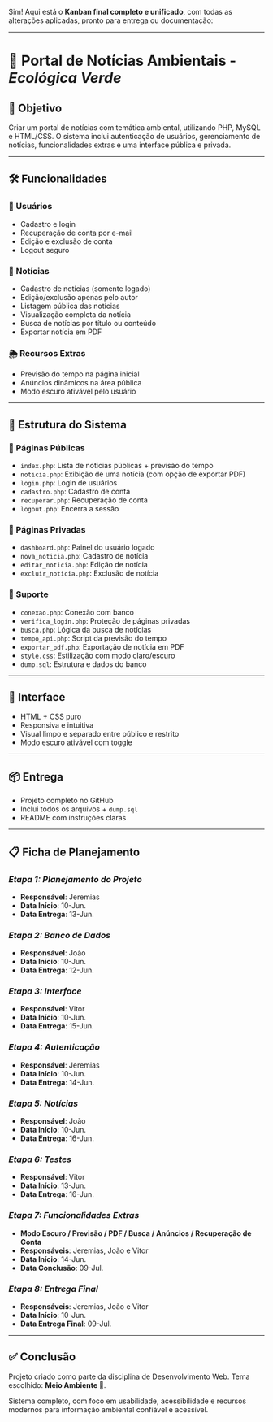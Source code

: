 Sim! Aqui está o **Kanban final completo e unificado**, com todas as alterações aplicadas, pronto para entrega ou documentação:

---

# 🌿 Portal de Notícias Ambientais - *Ecológica Verde*

## 🎯 Objetivo

Criar um portal de notícias com temática ambiental, utilizando PHP, MySQL e HTML/CSS. O sistema inclui autenticação de usuários, gerenciamento de notícias, funcionalidades extras e uma interface pública e privada.

---

## 🛠️ Funcionalidades

### 🔐 Usuários

* Cadastro e login
* Recuperação de conta por e-mail
* Edição e exclusão de conta
* Logout seguro

### 📰 Notícias

* Cadastro de notícias (somente logado)
* Edição/exclusão apenas pelo autor
* Listagem pública das notícias
* Visualização completa da notícia
* Busca de notícias por título ou conteúdo
* Exportar notícia em PDF

### 🌦️ Recursos Extras

* Previsão do tempo na página inicial
* Anúncios dinâmicos na área pública
* Modo escuro ativável pelo usuário


---

## 🧩 Estrutura do Sistema

### 📁 Páginas Públicas

* `index.php`: Lista de notícias públicas + previsão do tempo
* `noticia.php`: Exibição de uma notícia (com opção de exportar PDF)
* `login.php`: Login de usuários
* `cadastro.php`: Cadastro de conta
* `recuperar.php`: Recuperação de conta
* `logout.php`: Encerra a sessão

### 🔐 Páginas Privadas

* `dashboard.php`: Painel do usuário logado
* `nova_noticia.php`: Cadastro de notícia
* `editar_noticia.php`: Edição de notícia
* `excluir_noticia.php`: Exclusão de notícia

### 🔧 Suporte

* `conexao.php`: Conexão com banco
* `verifica_login.php`: Proteção de páginas privadas
* `busca.php`: Lógica da busca de notícias
* `tempo_api.php`: Script da previsão do tempo
* `exportar_pdf.php`: Exportação de notícia em PDF
* `style.css`: Estilização com modo claro/escuro
* `dump.sql`: Estrutura e dados do banco

---

## 🎨 Interface

* HTML + CSS puro
* Responsiva e intuitiva
* Visual limpo e separado entre público e restrito
* Modo escuro ativável com toggle

---

## 📦 Entrega

* Projeto completo no GitHub
* Inclui todos os arquivos + `dump.sql`
* README com instruções claras

---

## 📋 Ficha de Planejamento

### *Etapa 1: Planejamento do Projeto*

* **Responsável**: Jeremias
* **Data Início**: 10-Jun.
* **Data Entrega**: 13-Jun.

### *Etapa 2: Banco de Dados*

* **Responsável**: João
* **Data Início**: 10-Jun.
* **Data Entrega**: 12-Jun.

### *Etapa 3: Interface*

* **Responsável**: Vitor
* **Data Início**: 10-Jun.
* **Data Entrega**: 15-Jun.

### *Etapa 4: Autenticação*

* **Responsável**: Jeremias
* **Data Início**: 10-Jun.
* **Data Entrega**: 14-Jun.

### *Etapa 5: Notícias*

* **Responsável**: João
* **Data Início**: 10-Jun.
* **Data Entrega**: 16-Jun.

### *Etapa 6: Testes*

* **Responsável**: Vitor
* **Data Início**: 13-Jun.
* **Data Entrega**: 16-Jun.

### *Etapa 7: Funcionalidades Extras*

* **Modo Escuro / Previsão / PDF / Busca / Anúncios / Recuperação de Conta**
* **Responsáveis**: Jeremias, João e Vitor
* **Data Início**: 14-Jun.
* **Data Conclusão**: 09-Jul.

### *Etapa 8: Entrega Final*

* **Responsáveis**: Jeremias, João e Vitor
* **Data Início**: 10-Jun.
* **Data Entrega Final**: 09-Jul.

---

## ✅ Conclusão

Projeto criado como parte da disciplina de Desenvolvimento Web.
Tema escolhido: **Meio Ambiente 🌱**.

Sistema completo, com foco em usabilidade, acessibilidade e recursos modernos para informação ambiental confiável e acessível.
